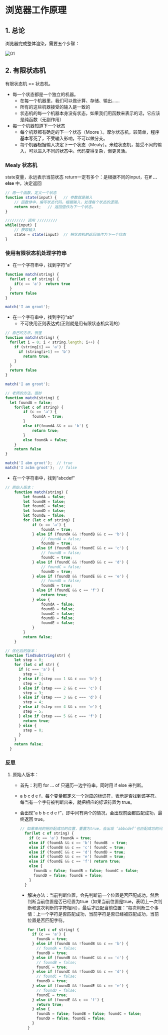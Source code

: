 # 浏览器工作原理

## 1. 总论

浏览器完成整体渲染，需要五个步骤：

![01](/Users/moxyninja/GreenTea-Lemon/前端课上的案例/Week-6/source/01.png)

## 2. 有限状态机

有限状态机 == 状态机。

- 每一个状态都是一个独立的机器。
  - 在每一个机器里，我们可以做计算、存储、输出……
  - 所有的这些机器接受的输入是一致的
  - 状态机的每一个机器本身没有状态，如果我们用函数来表示的话，它应该是纯函数（无副作用）
- 每一个机器知道下一个状态
  - 每个机器都有确定的下一个状态（Moore ）。摩尔状态机，较简单，程序基本写死了，不受输入影响，不可以做分支。
  - 每个机器根据输入决定下一个状态（Mealy）。米粒状态机，接受不同的输入，可以进入不同的状态中。代码变得复杂，但更灵活。

### Mealy 状态机

state变量，永远表示当前状态 return一定有多个：是根据不同的input，在**if ... else** 中，决定返回

```jsx
// 用一个函数，定义一个状态
function state(input) {   // 参数就是输入
	// 函数体中，编写状态代码。根据输入，处理每个状态的逻辑。
	return next;   // 返回值作为下一个状态。
}

///////// 调用 /////////
while(input) {
	// 获取输入
	state = state(input)  // 把状态机的返回值作为下一个状态
}
```

### 使用有限状态机处理字符串

- 在一个字符串中，找到字符“a”

```jsx
function match(string) {
  for(let c of string) {
    if(c == 'a')  return true
  }
  return false
}

match('I am groot');
```

- 在一个字符串中，找到字符“ab”
  - 不可使用正则表达式(正则就是用有限状态机实现的）

```jsx
// 自己的方法，很差
function match(string) {
  for(let i = 0; i < string.length; i++) {
    if (string[i] == 'a') {
      if (string[i+1] == 'b') 
        return true; 
    }
  }
  return false
}

match('I am groot');

// 老师的方法，很妙
function match(string) {
  let foundA = false;
    for(let c of string) {
        if (c == 'a') {
            foundA = true;
        }
        else if(foundA && c == 'b') {
            return true;
        }
        else foundA = false;
    }
    return false
}

match('I abm groot');  // true
match('I acbm groot');  // false
```

- 在一个字符串中，找到“abcdef”

```jsx
// 原始人版本： 
    function match(string) {
        let foundA = false;
        let foundB = false;
        let foundC = false;
        let foundD = false;
        let foundE = false;
        for (let c of string) {
            if (c == 'a') {
                foundA = true;
            } else if (foundA && !foundB && c == 'b') {
                // foundA = false;
                foundB = true;
            } else if (foundB && !foundC && c == 'c') {
                // foundB = false;
                foundC = true;
            } else if (foundC && !foundD && c == 'd') {
                // foundC = false;
                foundD = true;
            } else if (foundD && !foundE && c == 'e') {
                // foundD = false;
                foundE = true;
            } else if (foundE && c == 'f') {
                return true;
            } else {
                foundA = false;
                foundB = false;
                foundC = false;
                foundD = false;
                foundE = false;
            }
        }
        return false;
    }

// 优化后的版本：
function findSubstring(str) {
    let step = 0;
    for (let c of str) {
      if (c === 'a') {
        step = 1;
      } else if (step === 1 && c === 'b') {
        step = 2;
      } else if (step === 2 && c === 'c') {
        step = 3;
      } else if (step === 3 && c === 'd') {
        step = 4;
      } else if (step === 4 && c === 'e') {
        step = 5;
      } else if (step === 5 && c === 'f') {
        return true;
      } else {
        step = 0;
      }
    }
    return false;
  }
```

### 反思

1. 原始人版本：

   - 首先：利用 for ... of 只遍历一边字符串。同时用 if else 来判断。

   - a b c d e f，每个变量都定义一个对应的标识符，表示是否找到该字符。每当有一个字符被判断出来，就把相应的标识符置为 true。

   - 会出现“a b b c d e f”，即中间有两个的情况，会出现前面都匹配成功，最终返回 true。

     ```jsx
     // 如果单纯的把匹配成功的位置，重置为true，会出现 ‘abbcdef’也匹配成功的问题。
       for(let c of string) {
         if (c == 'a') foundA = true;
         else if (foundA && c == 'b') foundB  = true;
         else if (foundB && c == 'c') foundC = true;
         else if (foundC && c == 'd') foundD = true;
         else if (foundD && c == 'e') foundE = true;
         else if (foundE && c == 'f') return true;
         else {
           foundA = false; foundB = false; foundC = false;
           foundD = false; foundE = false;
         }
       }
     ```

     - 解决办法：当前判断位置，会先判断前一个位置是否匹配成功，然后判断当前位置是否已经置为true（如果当前位置是true，表明上一次判断和这次判断的字符相同），最后才匹配当前位置：“每次判断三个事情：上一个字符是否匹配成功，当前字符是否已经被匹配成功，当前位置是否匹配字符。

       ```jsx
       for (let c of string) {
         if (c == 'a') {
           foundA = true;
         } else if (foundA && !foundB && c == 'b') {
           // foundA = false;
           foundB = true;
         } else if (foundB && !foundC && c == 'c') {
           // foundB = false;
           foundC = true;
         } else if (foundC && !foundD && c == 'd') {
           // foundC = false;
           foundD = true;
         } else if (foundD && !foundE && c == 'e') {
           // foundD = false;
           foundE = true;
         } else if (foundE && c == 'f') {
           return true;
         } else {
           foundA = false; foundB = false; foundC = false;
           foundD = false; foundE = false;
         }
       }
       ```

       















